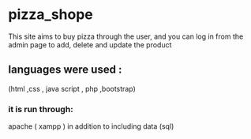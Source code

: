 # pizza_shope
This site aims to buy pizza through the user, and you can log in from the admin page to add, delete and update the product

## languages were used :
(html ,css , java script , php ,bootstrap)

### it is run through:
apache ( xampp )
in addition to including data (sql)
